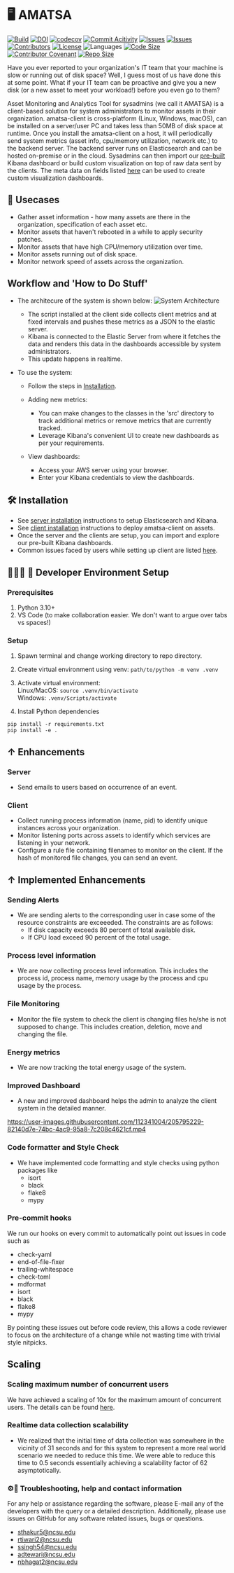 # 🖥 AMATSA

[![Build](https://github.com/team-12-csc-510/amatsa/actions/workflows/build.yml/badge.svg)](https://github.com/VSangarya/AMATSA/actions/workflows/build.yml)
[![DOI](https://zenodo.org/badge/567082055.svg)](https://zenodo.org/badge/latestdoi/567082055)
[![codecov](https://codecov.io/gh/team-12-csc-510/amatsa/branch/main/graph/badge.svg?token=R5G1DMNTJV)](https://codecov.io/gh/team-12-csc-510/amatsa)
[![Commit Acitivity](https://img.shields.io/github/commit-activity/m/team-12-csc-510/amatsa)](https://github.com/team-12-csc-510/amatsa)
[![Issues](https://img.shields.io/github/issues-closed/team-12-csc-510/amatsa)](https://github.com/team-12-csc-510/amatsa)
[![Issues](https://img.shields.io/github/issues/team-12-csc-510/amatsa)](https://github.com/team-12-csc-510/amatsa)
[![Contributors](https://img.shields.io/github/contributors/team-12-csc-510/amatsa)](https://github.com/team-12-csc-510/amatsa/graphs/contributors)
[![License](https://img.shields.io/github/license/VSangarya/AMATSA)](LICENSE)
![Languages](https://img.shields.io/github/languages/count/VSangarya/AMATSA)
[![Code Size](https://img.shields.io/github/languages/code-size/team-12-csc-510/amatsa)](src)
[![Contributor Covenant](https://img.shields.io/badge/Contributor%20Covenant-2.1-4baaaa.svg)](CODE-OF-CONDUCT.md)
[![Repo Size](https://img.shields.io/github/repo-size/team-12-csc-510/amatsa)](https://github.com/team-12-csc-510/amatsa)

Have you ever reported to your organization's IT team that your machine is slow or running out of disk space? Well, I guess most of us have done this at some point. What if your IT team can be proactive and give you a new disk (or a new asset to meet your workload!) before you even go to them?

Asset Monitoring and Analytics Tool for sysadmins (we call it AMATSA) is a client-based solution for system administrators to monitor assets in their organization. amatsa-client is cross-platform (Linux, Windows, macOS), can be installed on a server/user PC and takes less than 50MB of disk space at runtime. Once you install the amatsa-client on a host, it will periodically send system metrics (asset info, cpu/memory utilization, network etc.) to the backend server. The backend server runs on Elasticsearch and can be hosted on-premise or in the cloud. Sysadmins can then import our [pre-built](data/kibana/dashboard.ndjson) Kibana dashboard or build custom visualization on top of raw data sent by the clients. The meta data on fields listed [here](data/metrics.json) can be used to create custom visualization dashboards.

## 📖 Usecases

- Gather asset information - how many assets are there in the organization, specification of each asset etc.
- Monitor assets that haven't rebooted in a while to apply security patches.
- Monitor assets that have high CPU/memory utilization over time.
- Monitor assets running out of disk space.
- Monitor network speed of assets across the organization.

## Workflow and 'How to Do Stuff'

- The architecure of the system is shown below:
  ![System Architecture](assets/system_architecture.jpg)

  - The script installed at the client side collects client metrics and at fixed intervals and pushes these metrics as a JSON to the elastic server.
  - Kibana is connected to the Elastic Server from where it fetches the data and renders this data in the dashboards accessible by system administrators.
  - This update happens in realtime.

- To use the system:

  - Follow the steps in [Installation](README.md#%F0%9F%9B%A0-installation).

  - Adding new metrics:

    - You can make changes to the classes in the 'src' directory to track additional metrics or   remove metrics that are currently tracked.
    - Leverage Kibana's convenient UI to create new dashboards as per your requirements.

  - View dashboards:

    - Access your AWS server using your browser.
    - Enter your Kibana credentials to view the dashboards.

## 🛠 Installation

- See [server installation](INSTALL.md#-server) instructions to setup Elasticsearch and Kibana.
- See [client installation](INSTALL.md#-client) instructions to deploy amatsa-client on assets.
- Once the server and the clients are setup, you can import and explore our pre-built Kibana dashboards.
- Common issues faced by users while setting up client are listed [here](INSTALL.md#debugging).

## 👩🏼‍💻 🚀 Developer Environment Setup

### Prerequisites

1. Python 3.10+
1. VS Code (to make collaboration easier. We don't want to argue over tabs vs spaces!)

### Setup

1. Spawn terminal and change working directory to repo directory.

1. Create virtual environment using venv: `path/to/python -m venv .venv`

1. Activate virtual environment:<br/>
   Linux/MacOS:  `source .venv/bin/activate`<br/>
   Windows:  `.venv/Scripts/activate`<br/>

1. Install Python dependencies

```Text
pip install -r requirements.txt
pip install -e .
```

## ↑ Enhancements

### Server

- Send emails to users based on occurrence of an event.

### Client

- Collect running process information (name, pid) to identify unique instances across your organization.
- Monitor listening ports across assets to identify which services are listening in your network.
- Configure a rule file containing filenames to monitor on the client. If the hash of monitored file changes, you can send an event.

## ↑ Implemented Enhancements

### Sending Alerts

- We are sending alerts to the corresponding user in case some of the resource constraints are exceeeded. The constraints are as follows:
  - If disk capacity exceeds 80 percent of total available disk.
  - If CPU load exceed 90 percent of the total usage.

### Process level information

- We are now collecting process level information. This includes the process id, process name, memory usage by the process and cpu usage by the process.

### File Monitoring

- Monitor the file system to check the client is changing files he/she is not supposed to change. This includes creation, deletion, move and changing the file.

### Energy metrics

- We are now tracking the total energy usage of the system.

### Improved Dashboard

- A new and improved dashboard helps the admin to analyze the client system in the detailed manner.

https://user-images.githubusercontent.com/112341004/205795229-82140d7e-74bc-4ac9-95a8-7c208c4621cf.mp4

### Code formatter and Style Check

- We have implemented code formatting and style checks using python packages like
  - isort
  - black
  - flake8
  - mypy

### Pre-commit hooks

We run our hooks on every commit to automatically point out issues in code such as

- check-yaml
- end-of-file-fixer
- trailing-whitespace
- check-toml
- mdformat
- isort
- black
- flake8
- mypy

By pointing these issues out before code review, this allows a code reviewer to focus on the architecture of a change while not wasting time with trivial style nitpicks.

## Scaling

### Scaling maximum number of concurrent users

We have achieved a scaling of 10x for the maximum amount of concurrent users. The details can be found [here](https://docs.google.com/document/d/1RdMRLtXNsLXfKQEYGx74gnLFtfKDUw35MHHgc2TtDuA/edit?usp=sharing).

### Realtime data collection scalability

- We realized that the initial time of data collection was somewhere in the vicinity of 31 seconds and for this system to represent a more real world scenario we needed to reduce this time. We were able to reduce this time to 0.5 seconds essentially achieving a scalability factor of 62 asymptotically.

### ⚙︎📧 Troubleshooting, help and contact information

For any help or assistance regarding the software, please E-mail any of the developers with the query or a detailed description. Additionally, please use issues on GitHub for any software related issues, bugs or questions.

- sthakur5@ncsu.edu
- rtiwari2@ncsu.edu
- ssingh54@ncsu.edu
- adtewari@ncsu.edu
- nbhagat2@ncsu.edu
